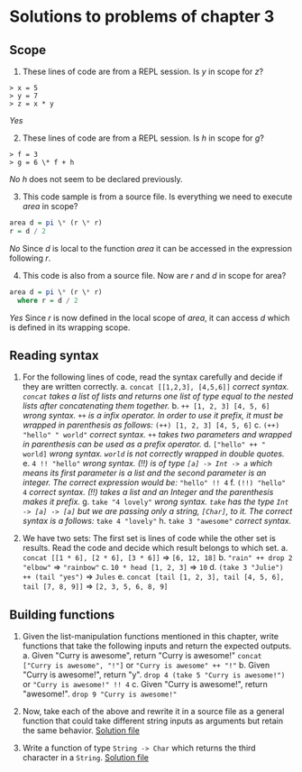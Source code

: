 # Solutions to problems of chapter 3

## Scope

1. These lines of code are from a REPL session. Is _y_ in scope for _z_?

```REPL
> x = 5
> y = 7
> z = x * y
```

_Yes_

2. These lines of code are from a REPL session. Is _h_ in scope for _g_?

```REPL
> f = 3
> g = 6 \* f + h
```

_No_
_h_ does not seem to be declared previously.

3. This code sample is from a source file. Is everything we need to execute _area_ in scope?

```haskell
area d = pi \* (r \* r)
r = d / 2
```

_No_
Since _d_ is local to the function _area_ it can be accessed in the expression following _r_.

4. This code is also from a source file. Now are _r_ and _d_ in scope for area?

```haskell
area d = pi \* (r \* r)
  where r = d / 2
```

_Yes_
Since _r_ is now defined in the local scope of _area_, it can access _d_ which is defined in its wrapping scope.

## Reading syntax

1. For the following lines of code, read the syntax carefully and decide if they are written correctly.
   a. `concat [[1,2,3], [4,5,6]]`
   _correct syntax. `concat` takes a list of lists and returns one list of type equal to the nested lists after concatenating them together._
   b. `++ [1, 2, 3] [4, 5, 6]`
   _wrong syntax. `++` is a infix operator. In order to use it prefix, it must be wrapped in parenthesis as follows:_
   `(++) [1, 2, 3] [4, 5, 6]`
   c. `(++) "hello" " world"`
   _correct syntax. `++` takes two parameters and wrapped in parenthesis can be used as a prefix operator._
   d. `["hello" ++ " world]`
   _wrong syntax. `world` is not correctly wrapped in double quotes._
   e. `4 !! "hello"`
   _wrong syntax. (!!) is of type `[a] -> Int -> a` which means its first parameter is a list and the second parameter is an integer. The correct expression would be:_
   `"hello" !! 4`
   f. `(!!) "hello" 4`
   _correct syntax. (!!) takes a list and an Integer and the parenthesis makes it prefix._
   g. `take "4 lovely"`
   _wrong syntax. `take` has the type `Int -> [a] -> [a]` but we are passing only a string, `[Char]`, to it. The correct syntax is a follows:_
   `take 4 "lovely"`
   h. `take 3 "awesome"`
   _correct syntax._

2. We have two sets: The first set is lines of code while the other set is results. Read the code and decide which result belongs to which set.
   a. `concat [[1 * 6], [2 * 6], [3 * 6]]` => `[6, 12, 18]`
   b. `"rain" ++ drop 2 "elbow"` => `"rainbow"`
   c. `10 * head [1, 2, 3]` => `10`
   d. `(take 3 "Julie") ++ (tail "yes")` => `Jules`
   e. `concat [tail [1, 2, 3], tail [4, 5, 6], tail [7, 8, 9]]` => `[2, 3, 5, 6, 8, 9]`

## Building functions

1. Given the list-manipulation functions mentioned in this chapter, write functions that take the following inputs and return the expected outputs.
   a. Given "Curry is awesome", return "Curry is awesome!"
   `concat ["Curry is awesome", "!"]` or `"Curry is awesome" ++ "!"`
   b. Given "Curry is awesome!", return "y".
   `drop 4 (take 5 "Curry is awesome!")` or `"Curry is awesome!" !! 4`
   c. Given "Curry is awesome!", return "awesome!".
   `drop 9 "Curry is awesome!"`

2. Now, take each of the above and rewrite it in a source file as a general function that could take different string inputs as arguments but retain the same behavior.
   [Solution file](./exercise.files/buildingFunctions2.hs)
3. Write a function of type `String -> Char` which returns the third character in a `String`.
   [Solution file](./exercise.files/buildingFunctions3.hs)
